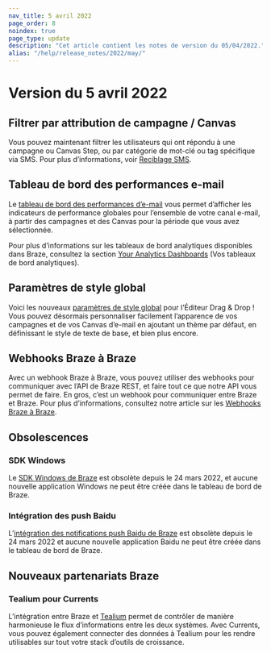 ```yaml
---
nav_title: 5 avril 2022
page_order: 8
noindex: true
page_type: update
description: "Cet article contient les notes de version du 05/04/2022."
alias: "/help/release_notes/2022/may/"
---
```


# Version du 5 avril 2022

## Filtrer par attribution de campagne / Canvas
Vous pouvez maintenant filtrer les utilisateurs qui ont répondu à une campagne ou Canvas Step, ou par catégorie de mot-clé ou tag spécifique via SMS. Pour plus d’informations, voir [Reciblage SMS][8].

## Tableau de bord des performances e-mail
Le [tableau de bord des performances d’e-mail][1] vous permet d’afficher les indicateurs de performance globales pour l’ensemble de votre canal e-mail, à partir des campagnes et des Canvas pour la période que vous avez sélectionnée.

Pour plus d’informations sur les tableaux de bord analytiques disponibles dans Braze, consultez la section [Your Analytics Dashboards][2] (Vos tableaux de bord analytiques).

## Paramètres de style global

Voici les nouveaux [paramètres de style global][3] pour l’Éditeur Drag & Drop ! Vous pouvez désormais personnaliser facilement l’apparence de vos campagnes et de vos Canvas d’e-mail en ajoutant un thème par défaut, en définissant le style de texte de base, et bien plus encore.

## Webhooks Braze à Braze
Avec un webhook Braze à Braze, vous pouvez utiliser des webhooks pour communiquer avec l’API de Braze REST, et faire tout ce que notre API vous permet de faire. En gros, c’est un webhook pour communiquer entre Braze et Braze. Pour plus d’informations, consultez notre article sur les [Webhooks Braze à Braze][4].

## Obsolescences

### SDK Windows
Le [SDK Windows de Braze][6] est obsolète depuis le 24 mars 2022, et aucune nouvelle application Windows ne peut être créée dans le tableau de bord de Braze. 

### Intégration des push Baidu
L’[intégration des notifications push Baidu de Braze][7] est obsolète depuis le 24 mars 2022 et aucune nouvelle application Baidu ne peut être créée dans le tableau de bord de Braze. 

## Nouveaux partenariats Braze

### Tealium pour Currents

L’intégration entre Braze et [Tealium][5] permet de contrôler de manière harmonieuse le flux d’informations entre les deux systèmes. Avec Currents, vous pouvez également connecter des données à Tealium pour les rendre utilisables sur tout votre stack d’outils de croissance.


[1]: {{site.baseurl}}/user_guide/data_and_analytics/analytics/
[2]: {{site.baseurl}}/user_guide/data_and_analytics/analytics/understanding_your_app_usage_data/
[3]: {{site.baseurl}}/user_guide/message_building_by_channel/email/drag_and_drop/dnd_email_style_settings/
[4]: {{site.baseurl}}/user_guide/message_building_by_channel/webhooks/braze_to_braze_webhooks/
[5]: {{site.baseurl}}/partners/data_and_analytics/customer_data_platform/tealium/tealium_for_currents/
[6]: {{site.baseurl}}/developer_guide/platform_integration_guides/windows_universal/initial_sdk_setup/
[7]: {{site.baseurl}}/developer_guide/platform_integration_guides/android/push_notifications/android/integration/baidu_integration/
[8]: {{site.baseurl}}/user_guide/message_building_by_channel/sms/campaign/retargeting/
